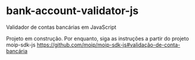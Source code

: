 # bank-account-validator-js
Validador de contas bancárias em JavaScript

Projeto em construção. Por enquanto, siga as instruções a partir do projeto moip-sdk-js https://github.com/moip/moip-sdk-js#validação-de-conta-bancária
